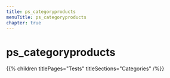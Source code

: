 ```yaml
---
title: ps_categoryproducts
menuTitle: ps_categoryproducts
chapter: true
---
```


# ps_categoryproducts

{{% children titlePages="Tests" titleSections="Categories" /%}}
